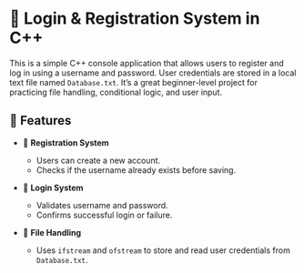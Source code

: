 # 🔐 Login & Registration System in C++

This is a simple C++ console application that allows users to register and log in using a username and password. User credentials are stored in a local text file named `Database.txt`. It’s a great beginner-level project for practicing file handling, conditional logic, and user input.

## 📌 Features

- 📝 **Registration System**
  - Users can create a new account.
  - Checks if the username already exists before saving.

- 🔐 **Login System**
  - Validates username and password.
  - Confirms successful login or failure.

- 💾 **File Handling**
  - Uses `ifstream` and `ofstream` to store and read user credentials from `Database.txt`.



